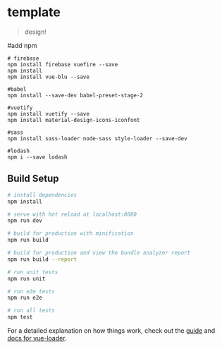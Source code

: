 # template

> design!

#add npm

```npm
# firebase
npm install firebase vuefire --save
npm install 
npm install vue-blu --save

#babel
npm install --save-dev babel-preset-stage-2

#vuetify
npm install vuetify --save
npm install material-design-icons-iconfont

#sass
npm install sass-loader node-sass style-loader --save-dev

#lodash
npm i --save lodash
```

## Build Setup

``` bash
# install dependencies
npm install

# serve with hot reload at localhost:8080
npm run dev

# build for production with minification
npm run build

# build for production and view the bundle analyzer report
npm run build --report

# run unit tests
npm run unit

# run e2e tests
npm run e2e

# run all tests
npm test
```

For a detailed explanation on how things work, check out the [guide](http://vuejs-templates.github.io/webpack/) and [docs for vue-loader](http://vuejs.github.io/vue-loader).
                               